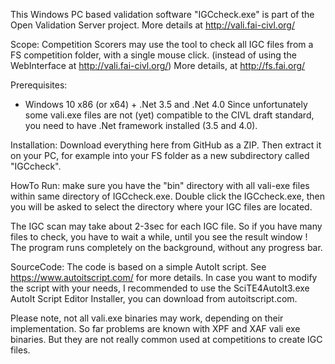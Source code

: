 This Windows PC based validation software "IGCcheck.exe"
is part of the Open Validation Server project. 
More details at http://vali.fai-civl.org/


Scope:
Competition Scorers may use the tool to check all IGC files
from a FS competition folder, with a single mouse click.
(instead of using the WebInterface at http://vali.fai-civl.org/)
More details, at http://fs.fai.org/

Prerequisites:
* Windows 10 x86 (or x64) + .Net 3.5 and .Net 4.0
Since unfortunately some vali.exe files are not (yet) compatible
to the CIVL draft standard, you need to have .Net framework 
installed (3.5 and 4.0). 

Installation:
Download everything here from GitHub as a ZIP.
Then extract it on your PC, for example into your FS folder as a 
new subdirectory called "IGCcheck".

HowTo Run:
make sure you have the "bin" directory with all vali-exe files
within same directory of IGCcheck.exe.
Double click the IGCcheck.exe, then you will be asked to select the 
directory where your IGC files are located.

The IGC scan may take about 2-3sec for each IGC file.
So if you have many files to check, you have to wait a while, 
until you see the result window ! 
The program runs completely on the background, without any progress bar.

SourceCode:
The code is based on a simple AutoIt script. 
See https://www.autoitscript.com/  for more details.
In case you want to modify the script with your needs, I recommended
to use the SciTE4AutoIt3.exe AutoIt Script Editor Installer, you can
download from autoitscript.com.

Please note, not all vali.exe binaries may work, depending on their 
implementation.
So far problems are known with XPF and XAF vali exe binaries.
But they are not really common used at competitions to create IGC files.

